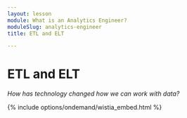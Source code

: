 ```yaml
---
layout: lesson
module: What is an Analytics Engineer?
moduleSlug: analytics-engineer
title: ETL and ELT

---
```


# ETL and ELT
_How has technology changed how we can work with data?_

{% include options/ondemand/wistia_embed.html %}
